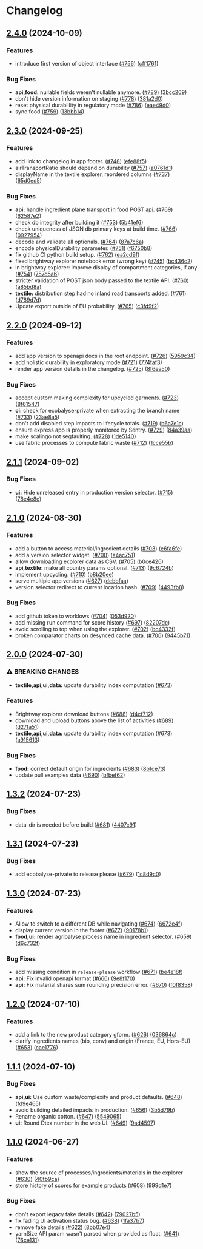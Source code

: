 # Changelog

## [2.4.0](https://github.com/MTES-MCT/ecobalyse/compare/v2.3.0...v2.4.0) (2024-10-09)


### Features

* introduce first version of object interface ([#756](https://github.com/MTES-MCT/ecobalyse/issues/756)) ([cff1761](https://github.com/MTES-MCT/ecobalyse/commit/cff1761534cabe44e293e8efa496b4a2bdddefac))


### Bug Fixes

* **api,food:** nullable fields weren't nullable anymore. ([#789](https://github.com/MTES-MCT/ecobalyse/issues/789)) ([3bcc269](https://github.com/MTES-MCT/ecobalyse/commit/3bcc2693d20d8720c4a83d36153abfa8e09b5a8d))
* don't hide version information on staging ([#778](https://github.com/MTES-MCT/ecobalyse/issues/778)) ([381a2d0](https://github.com/MTES-MCT/ecobalyse/commit/381a2d0c926b3131e7c4e118bb356e7edac14260))
* reset physical durablility in regulatory mode ([#786](https://github.com/MTES-MCT/ecobalyse/issues/786)) ([eae49d0](https://github.com/MTES-MCT/ecobalyse/commit/eae49d012072a4e601434467ec22ce914fc95d02))
* sync food ([#759](https://github.com/MTES-MCT/ecobalyse/issues/759)) ([13bbb14](https://github.com/MTES-MCT/ecobalyse/commit/13bbb146e4e4d8151613d244c7a1cdc818d8717e))

## [2.3.0](https://github.com/MTES-MCT/ecobalyse/compare/v2.2.0...v2.3.0) (2024-09-25)


### Features

* add link to changelog in app footer. ([#748](https://github.com/MTES-MCT/ecobalyse/issues/748)) ([efe88f5](https://github.com/MTES-MCT/ecobalyse/commit/efe88f57d4f61e74e84f62c5334a89d36fd767ee))
* airTransportRatio should depend on durability ([#757](https://github.com/MTES-MCT/ecobalyse/issues/757)) ([a0761d1](https://github.com/MTES-MCT/ecobalyse/commit/a0761d169469fddff7b9158f21de26d96a98ae0f))
* displayName in the textile explorer, reordered columns ([#737](https://github.com/MTES-MCT/ecobalyse/issues/737)) ([65d0ed5](https://github.com/MTES-MCT/ecobalyse/commit/65d0ed547566c193c5617147a35604e26b0bbe6d))


### Bug Fixes

* **api:** handle ingredient plane transport in food POST api. ([#769](https://github.com/MTES-MCT/ecobalyse/issues/769)) ([62587e2](https://github.com/MTES-MCT/ecobalyse/commit/62587e23593e459d66726b2221932092393790e5))
* check db integrity after building it ([#753](https://github.com/MTES-MCT/ecobalyse/issues/753)) ([5b41ef6](https://github.com/MTES-MCT/ecobalyse/commit/5b41ef6a6e1d4e799ed2abe7f21a321a87f9ae83))
* check uniqueness of JSON db primary keys at build time. ([#766](https://github.com/MTES-MCT/ecobalyse/issues/766)) ([0927954](https://github.com/MTES-MCT/ecobalyse/commit/0927954dfe472557f0e7c2e5e4aa24d1ce8572c2))
* decode and validate all optionals. ([#764](https://github.com/MTES-MCT/ecobalyse/issues/764)) ([87a7c6a](https://github.com/MTES-MCT/ecobalyse/commit/87a7c6af3e6edc12c2daa36192ad7f18fdefc444))
* encode physicalDurability parameter. ([#751](https://github.com/MTES-MCT/ecobalyse/issues/751)) ([f6750b8](https://github.com/MTES-MCT/ecobalyse/commit/f6750b8aea6dc0a4500a23465bfdbc0f0b627743))
* fix github CI python build setup. ([#762](https://github.com/MTES-MCT/ecobalyse/issues/762)) ([ea2cd9f](https://github.com/MTES-MCT/ecobalyse/commit/ea2cd9ff566129081ccf37caef25377717933c9d))
* fixed brightway explorer notebook error (wrong key) ([#745](https://github.com/MTES-MCT/ecobalyse/issues/745)) ([bc436c2](https://github.com/MTES-MCT/ecobalyse/commit/bc436c2d1520efb9de269cdadccf6587d1904468))
* in brightway explorer: improve display of compartment categories, if any ([#754](https://github.com/MTES-MCT/ecobalyse/issues/754)) ([757d5a6](https://github.com/MTES-MCT/ecobalyse/commit/757d5a6b50363995011e23bd5719adedb44d296f))
* stricter validation of POST json body passed to the textile API. ([#760](https://github.com/MTES-MCT/ecobalyse/issues/760)) ([a85bd8a](https://github.com/MTES-MCT/ecobalyse/commit/a85bd8aa506ce87b9b1310b6a4a933a591ce442e))
* **textile:** distribution step had no inland road transports added. ([#761](https://github.com/MTES-MCT/ecobalyse/issues/761)) ([d789d7d](https://github.com/MTES-MCT/ecobalyse/commit/d789d7d63a3dede6a4c2b07d43f6f43b9328a519))
* Update export outside of EU probability. ([#765](https://github.com/MTES-MCT/ecobalyse/issues/765)) ([c3fd9f2](https://github.com/MTES-MCT/ecobalyse/commit/c3fd9f2d5d0cc01232b31f9aa1ef657b33796292))

## [2.2.0](https://github.com/MTES-MCT/ecobalyse/compare/v2.1.1...v2.2.0) (2024-09-12)


### Features

* add app version to openapi docs in the root endpoint. ([#726](https://github.com/MTES-MCT/ecobalyse/issues/726)) ([5959c34](https://github.com/MTES-MCT/ecobalyse/commit/5959c3483600a2668390f6f0dd8a2778218436c0))
* add holistic durability in exploratory mode ([#721](https://github.com/MTES-MCT/ecobalyse/issues/721)) ([774faf3](https://github.com/MTES-MCT/ecobalyse/commit/774faf3ad553687e154d4f46bf1227ccd0571710))
* render app version details in the changelog. ([#725](https://github.com/MTES-MCT/ecobalyse/issues/725)) ([8f6ea50](https://github.com/MTES-MCT/ecobalyse/commit/8f6ea50aa1d11c37a0afc54e0de68a69cffbb1bb))


### Bug Fixes

* accept custom making complexity for upcycled garments. ([#723](https://github.com/MTES-MCT/ecobalyse/issues/723)) ([8f61547](https://github.com/MTES-MCT/ecobalyse/commit/8f61547f942b3fefd2129550125e9e7c0591cbaa))
* **ci:** check for ecobalyse-private when extracting the branch name ([#733](https://github.com/MTES-MCT/ecobalyse/issues/733)) ([23ae8a5](https://github.com/MTES-MCT/ecobalyse/commit/23ae8a564854ab6cdb4f38bc62f04a04a47ca3c4))
* don't add disabled step impacts to lifecycle totals. ([#719](https://github.com/MTES-MCT/ecobalyse/issues/719)) ([b6a7e1c](https://github.com/MTES-MCT/ecobalyse/commit/b6a7e1c4ff190acef8d0af0ee0f02b93b19ee32d))
* ensure express app is properly monitored by Sentry. ([#729](https://github.com/MTES-MCT/ecobalyse/issues/729)) ([84a39aa](https://github.com/MTES-MCT/ecobalyse/commit/84a39aa69a8771294195787401cd0e9e11403d1f))
* make scalingo not segfaulting. ([#728](https://github.com/MTES-MCT/ecobalyse/issues/728)) ([1de5140](https://github.com/MTES-MCT/ecobalyse/commit/1de5140c7e75bae20bd6afb58a0180d389dd3254))
* use fabric processes to compute fabric waste ([#712](https://github.com/MTES-MCT/ecobalyse/issues/712)) ([1cce55b](https://github.com/MTES-MCT/ecobalyse/commit/1cce55b229cc9e14de72037d381d06f2255fe0bd))

## [2.1.1](https://github.com/MTES-MCT/ecobalyse/compare/v2.1.0...v2.1.1) (2024-09-02)


### Bug Fixes

* **ui:** Hide unreleased entry in production version selector. ([#715](https://github.com/MTES-MCT/ecobalyse/issues/715)) ([78e4e8e](https://github.com/MTES-MCT/ecobalyse/commit/78e4e8e567b71677e70aaf5c1f3f09aea612fb32))

## [2.1.0](https://github.com/MTES-MCT/ecobalyse/compare/v2.0.0...v2.1.0) (2024-08-30)


### Features

* add a button to access material/ingredient details ([#703](https://github.com/MTES-MCT/ecobalyse/issues/703)) ([e6fa6fe](https://github.com/MTES-MCT/ecobalyse/commit/e6fa6fe1f58183c15d28d7c08949cd566391b980))
* add a version selector widget. ([#700](https://github.com/MTES-MCT/ecobalyse/issues/700)) ([a4ac751](https://github.com/MTES-MCT/ecobalyse/commit/a4ac75194530bad42bc673502f0413a19c4da80a))
* allow downloading explorer data as CSV. ([#705](https://github.com/MTES-MCT/ecobalyse/issues/705)) ([b0ce426](https://github.com/MTES-MCT/ecobalyse/commit/b0ce426d374744fb416188e17dcfdfb0a505b521))
* **api,textile:** make all country params optional. ([#713](https://github.com/MTES-MCT/ecobalyse/issues/713)) ([9c6724b](https://github.com/MTES-MCT/ecobalyse/commit/9c6724b7fcf2ebb5352f6c385fe80cc371957dd8))
* implement upcycling. ([#710](https://github.com/MTES-MCT/ecobalyse/issues/710)) ([b8b20ee](https://github.com/MTES-MCT/ecobalyse/commit/b8b20ee5f0b911eca035e10b7325ffd65adfb133))
* serve multiple app versions ([#627](https://github.com/MTES-MCT/ecobalyse/issues/627)) ([dcbbfaa](https://github.com/MTES-MCT/ecobalyse/commit/dcbbfaa1fae97daa45a342f1cb037f888a499d9f))
* version selector redirect to current location hash. ([#709](https://github.com/MTES-MCT/ecobalyse/issues/709)) ([4493fb8](https://github.com/MTES-MCT/ecobalyse/commit/4493fb87f500441c3a0c728c13973ebba2c18e65))


### Bug Fixes

* add github token to worklows ([#704](https://github.com/MTES-MCT/ecobalyse/issues/704)) ([053d920](https://github.com/MTES-MCT/ecobalyse/commit/053d92085c6f20f328be0d7bea41ba2d2bfaf581))
* add missing run command for score history ([#697](https://github.com/MTES-MCT/ecobalyse/issues/697)) ([82207dc](https://github.com/MTES-MCT/ecobalyse/commit/82207dce85e67e19f8abaf6bd8e31ef407c493d1))
* avoid scrolling to top when using the explorer. ([#702](https://github.com/MTES-MCT/ecobalyse/issues/702)) ([bc4332f](https://github.com/MTES-MCT/ecobalyse/commit/bc4332ffad9dfda4ae7f56b20afa78d779c1078f))
* broken comparator charts on desynced cache data. ([#706](https://github.com/MTES-MCT/ecobalyse/issues/706)) ([9445b71](https://github.com/MTES-MCT/ecobalyse/commit/9445b7107311bcace6761f5a2d039c1b0dc103c0))

## [2.0.0](https://github.com/MTES-MCT/ecobalyse/compare/v1.3.2...v2.0.0) (2024-07-30)


### ⚠ BREAKING CHANGES

* **textile,api,ui,data:** update durability index computation ([#673](https://github.com/MTES-MCT/ecobalyse/issues/673))

### Features

* Brightway explorer download buttons ([#688](https://github.com/MTES-MCT/ecobalyse/issues/688)) ([d4cf712](https://github.com/MTES-MCT/ecobalyse/commit/d4cf712e52438c8b61abe362779a15daebfc3e24))
* download and upload buttons above the list of activities ([#689](https://github.com/MTES-MCT/ecobalyse/issues/689)) ([d27fa51](https://github.com/MTES-MCT/ecobalyse/commit/d27fa51c415f7af14d60cae8e7d1c7c459464553))
* **textile,api,ui,data:** update durability index computation ([#673](https://github.com/MTES-MCT/ecobalyse/issues/673)) ([a915613](https://github.com/MTES-MCT/ecobalyse/commit/a915613cbb3d600775f5001023e0e5e61dbb467b))


### Bug Fixes

* **food:** correct default origin for ingredients ([#683](https://github.com/MTES-MCT/ecobalyse/issues/683)) ([8b1ce73](https://github.com/MTES-MCT/ecobalyse/commit/8b1ce7363c280d1fc298bcd3aee644f1b6f4ea42))
* update pull examples data ([#690](https://github.com/MTES-MCT/ecobalyse/issues/690)) ([bfbef62](https://github.com/MTES-MCT/ecobalyse/commit/bfbef62fa63a36119c9930678ed766a317c0ee2a))

## [1.3.2](https://github.com/MTES-MCT/ecobalyse/compare/v1.3.1...v1.3.2) (2024-07-23)


### Bug Fixes

* data-dir is needed before build ([#681](https://github.com/MTES-MCT/ecobalyse/issues/681)) ([4407c91](https://github.com/MTES-MCT/ecobalyse/commit/4407c91f2a45661f6e9cd73a3d9bee238ceb864e))

## [1.3.1](https://github.com/MTES-MCT/ecobalyse/compare/v1.3.0...v1.3.1) (2024-07-23)


### Bug Fixes

* add ecobalyse-private to release please ([#679](https://github.com/MTES-MCT/ecobalyse/issues/679)) ([1c8d9c0](https://github.com/MTES-MCT/ecobalyse/commit/1c8d9c0b9cbdb3490650abf7800e8279457d6d9d))

## [1.3.0](https://github.com/MTES-MCT/ecobalyse/compare/v1.2.0...v1.3.0) (2024-07-23)


### Features

* Allow to switch to a different DB while navigating ([#674](https://github.com/MTES-MCT/ecobalyse/issues/674)) ([6672e4f](https://github.com/MTES-MCT/ecobalyse/commit/6672e4f2adf9f2ffce0859b3c00b2b3385047332))
* display current version in the footer ([#677](https://github.com/MTES-MCT/ecobalyse/issues/677)) ([90178b1](https://github.com/MTES-MCT/ecobalyse/commit/90178b19fdccb5230170781e72e58d6374db264a))
* **food,ui:** render agribalyse process name in ingredient selector. ([#659](https://github.com/MTES-MCT/ecobalyse/issues/659)) ([d6c732f](https://github.com/MTES-MCT/ecobalyse/commit/d6c732f7a1081fb75e749c466c1b2e69de1fbbbf))


### Bug Fixes

* add missing condition in `release-please` workflow ([#671](https://github.com/MTES-MCT/ecobalyse/issues/671)) ([be4e18f](https://github.com/MTES-MCT/ecobalyse/commit/be4e18f43e320e3bd1e740306ea551a438617d0a))
* **api:** Fix invalid openapi format ([#666](https://github.com/MTES-MCT/ecobalyse/issues/666)) ([9e8f170](https://github.com/MTES-MCT/ecobalyse/commit/9e8f17014891846acdff2d6cfaffd41fc5ed4ccc))
* **api:** Fix material shares sum rounding precision error. ([#670](https://github.com/MTES-MCT/ecobalyse/issues/670)) ([f0f8358](https://github.com/MTES-MCT/ecobalyse/commit/f0f8358802d6180d6c43a5fe7374f1271bd82193))

## [1.2.0](https://github.com/MTES-MCT/ecobalyse/compare/v1.1.1...v1.2.0) (2024-07-10)


### Features

* add a link to the new product category gform. ([#626](https://github.com/MTES-MCT/ecobalyse/issues/626)) ([036864c](https://github.com/MTES-MCT/ecobalyse/commit/036864c105af216e935404109dc659a49fa33391))
* clarify ingredients names (bio, conv) and origin (France, EU, Hors-EU) ([#653](https://github.com/MTES-MCT/ecobalyse/issues/653)) ([cae1776](https://github.com/MTES-MCT/ecobalyse/commit/cae177697645ad151439c3ef7a0e069018a53893))

## [1.1.1](https://github.com/MTES-MCT/ecobalyse/compare/v1.1.0...v1.1.1) (2024-07-10)


### Bug Fixes

* **api,ui:** Use custom waste/complexity and product defaults. ([#648](https://github.com/MTES-MCT/ecobalyse/issues/648)) ([fd9e465](https://github.com/MTES-MCT/ecobalyse/commit/fd9e4658470c2243baf53abfff3eec09066bba9d))
* avoid building detailed impacts in production. ([#656](https://github.com/MTES-MCT/ecobalyse/issues/656)) ([3b5d79b](https://github.com/MTES-MCT/ecobalyse/commit/3b5d79beaca1a77087202731f4fc28e08a6d7a72))
* Rename organic cotton. ([#647](https://github.com/MTES-MCT/ecobalyse/issues/647)) ([5549065](https://github.com/MTES-MCT/ecobalyse/commit/554906580cac60f21f66e09671681fa08482a514))
* **ui:** Round Dtex number in the web UI. ([#649](https://github.com/MTES-MCT/ecobalyse/issues/649)) ([9ad4597](https://github.com/MTES-MCT/ecobalyse/commit/9ad459794888fd9d883e2f34971f4bc286a76076))

## [1.1.0](https://github.com/MTES-MCT/ecobalyse/compare/v1.0.0...v1.1.0) (2024-06-27)


### Features

* show the source of processes/ingredients/materials in the explorer ([#630](https://github.com/MTES-MCT/ecobalyse/issues/630)) ([40fb9ca](https://github.com/MTES-MCT/ecobalyse/commit/40fb9cac7cd9ea3027b876bff7433960add8ecac))
* store history of scores for example products ([#608](https://github.com/MTES-MCT/ecobalyse/issues/608)) ([999d1e7](https://github.com/MTES-MCT/ecobalyse/commit/999d1e72f4b3ccc496a1f5b2458abfcfb5654b67))


### Bug Fixes

* don't export legacy fake details ([#642](https://github.com/MTES-MCT/ecobalyse/issues/642)) ([79027b5](https://github.com/MTES-MCT/ecobalyse/commit/79027b51553c1680486fa3e4429caea999f44508))
* fix fading UI activation status bug. ([#638](https://github.com/MTES-MCT/ecobalyse/issues/638)) ([1fa37b7](https://github.com/MTES-MCT/ecobalyse/commit/1fa37b7a5b7a0919d2e2a405cfe52166425c2140))
* remove fake details ([#622](https://github.com/MTES-MCT/ecobalyse/issues/622)) ([8bb07e4](https://github.com/MTES-MCT/ecobalyse/commit/8bb07e47e95c208733f0c9c5f848cedc41a8bb83))
* yarnSize API param wasn't parsed when provided as float. ([#641](https://github.com/MTES-MCT/ecobalyse/issues/641)) ([76ce131](https://github.com/MTES-MCT/ecobalyse/commit/76ce1311dd55d4fe844b920166755f8e708486da))
